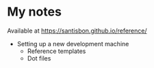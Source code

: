 # My notes

Available at https://santisbon.github.io/reference/
* Setting up a new development machine
  * Reference templates
  * Dot files